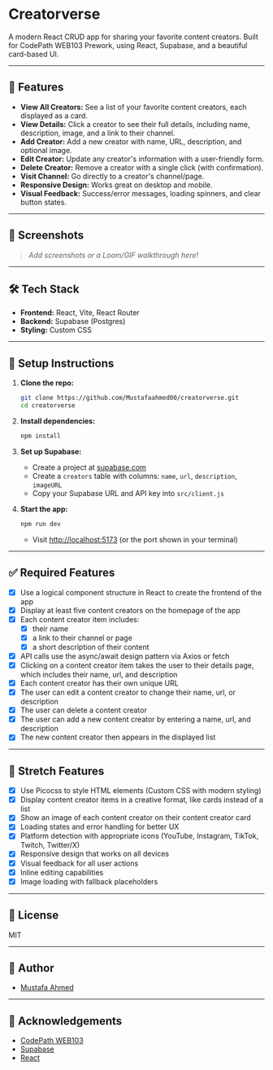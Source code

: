 # Creatorverse

A modern React CRUD app for sharing your favorite content creators. Built for CodePath WEB103 Prework, using React, Supabase, and a beautiful card-based UI.

---

## 🚀 Features

- **View All Creators:** See a list of your favorite content creators, each displayed as a card.
- **View Details:** Click a creator to see their full details, including name, description, image, and a link to their channel.
- **Add Creator:** Add a new creator with name, URL, description, and optional image.
- **Edit Creator:** Update any creator's information with a user-friendly form.
- **Delete Creator:** Remove a creator with a single click (with confirmation).
- **Visit Channel:** Go directly to a creator's channel/page.
- **Responsive Design:** Works great on desktop and mobile.
- **Visual Feedback:** Success/error messages, loading spinners, and clear button states.

---

## 📸 Screenshots

> _Add screenshots or a Loom/GIF walkthrough here!_

---

## 🛠️ Tech Stack

- **Frontend:** React, Vite, React Router
- **Backend:** Supabase (Postgres)
- **Styling:** Custom CSS

---

## 📝 Setup Instructions

1. **Clone the repo:**
   ```bash
   git clone https://github.com/Mustafaahmed00/creatorverse.git
   cd creatorverse
   ```

2. **Install dependencies:**
   ```bash
   npm install
   ```

3. **Set up Supabase:**
   - Create a project at [supabase.com](https://supabase.com)
   - Create a `creators` table with columns: `name`, `url`, `description`, `imageURL`
   - Copy your Supabase URL and API key into `src/client.js`
  
4. **Start the app:**
   ```bash
   npm run dev
   ```
   - Visit [http://localhost:5173](http://localhost:5173) (or the port shown in your terminal)

---

## ✅ Required Features

- [x] Use a logical component structure in React to create the frontend of the app
- [x] Display at least five content creators on the homepage of the app
- [x] Each content creator item includes:
  - [x] their name
  - [x] a link to their channel or page
  - [x] a short description of their content
- [x] API calls use the async/await design pattern via Axios or fetch
- [x] Clicking on a content creator item takes the user to their details page, which includes their name, url, and description
- [x] Each content creator has their own unique URL
- [x] The user can edit a content creator to change their name, url, or description
- [x] The user can delete a content creator
- [x] The user can add a new content creator by entering a name, url, and description
- [x] The new content creator then appears in the displayed list

---

## 🌟 Stretch Features

- [x] Use Picocss to style HTML elements (Custom CSS with modern styling)
- [x] Display content creator items in a creative format, like cards instead of a list
- [x] Show an image of each content creator on their content creator card
- [x] Loading states and error handling for better UX
- [x] Platform detection with appropriate icons (YouTube, Instagram, TikTok, Twitch, Twitter/X)
- [x] Responsive design that works on all devices
- [x] Visual feedback for all user actions
- [x] Inline editing capabilities
- [x] Image loading with fallback placeholders

---

## 📄 License

MIT

---

## 👤 Author

- [Mustafa Ahmed](https://github.com/Mustafaahmed00)

---

## 📣 Acknowledgements

- [CodePath WEB103](https://www.codepath.org/)
- [Supabase](https://supabase.com)
- [React](https://react.dev)
